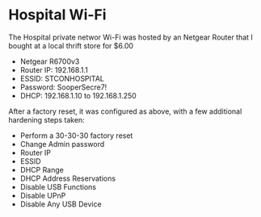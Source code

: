 # Hospital Wi-Fi

The Hospital private networ Wi-Fi was hosted by an Netgear Router that I bought at a local thrift store for $6.00

- Netgear R6700v3
- Router IP: 192.168.1.1
- ESSID: STCONHOSPITAL
- Password: SooperSecre7!
- DHCP: 192.168.1.10 to 192.168.1.250

After a factory reset, it was configured as above, with a few additional hardening steps taken:

- Perform a 30-30-30 factory reset
- Change Admin password
- Router IP
- ESSID
- DHCP Range
- DHCP Address Reservations
- Disable USB Functions
- Disable UPnP
- Disable Any USB Device
